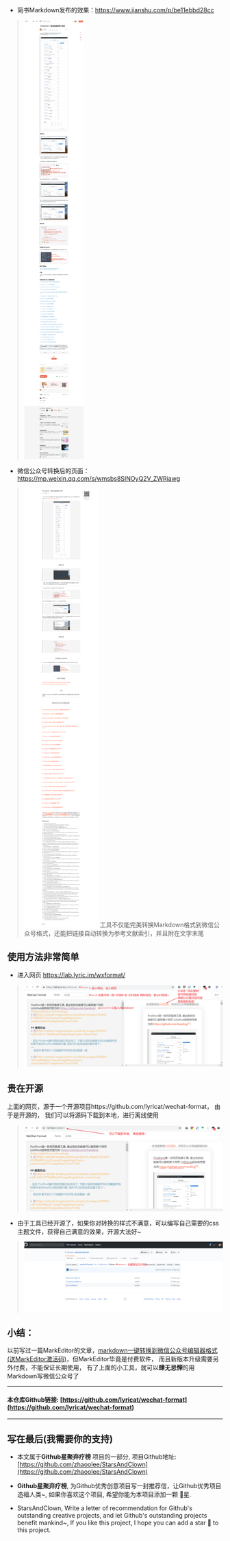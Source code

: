 - 简书Markdown发布的效果：https://www.jianshu.com/p/be11ebbd28cc
> ![](https://raw.githubusercontent.com/zhaoolee/GraphBed/master/StarsAndClown/96f81a33711146a08039f1dcc5db9396.png)

- 微信公众号转换后的页面：https://mp.weixin.qq.com/s/wmsbs8SINOyQ2V_ZWRiawg
> ![](https://raw.githubusercontent.com/zhaoolee/GraphBed/master/StarsAndClown/d5ce8cc7c2b54c32b3f632367dc89202.png)
> 工具不仅能完美转换Markdown格式到微信公众号格式，还能把链接自动转换为参考文献索引，并且附在文字末尾


## 使用方法非常简单
- 进入网页 https://lab.lyric.im/wxformat/
> ![](https://raw.githubusercontent.com/zhaoolee/GraphBed/master/StarsAndClown/292b1d34971f4c3181ad22556ec4a3e8.png)

## 贵在开源
上面的网页，源于一个开源项目https://github.com/lyricat/wechat-format， 由于是开源的， 我们可以将源码下载到本地，进行离线使用
> ![](https://raw.githubusercontent.com/zhaoolee/GraphBed/master/StarsAndClown/915aa704ec504a4fb4cc0f502c4967f1.png)
- 由于工具已经开源了，如果你对转换的样式不满意，可以编写自己需要的css主题文件，获得自己满意的效果，开源大法好~
> ![](https://raw.githubusercontent.com/zhaoolee/GraphBed/master/StarsAndClown/6ba64ed16d9d4d7da00c42efcec5cd19.png)

## 小结：
以前写过一篇MarkEditor的文章，[markdown一键转换到微信公众号编辑器格式(送MarkEditor激活码)](https://www.jianshu.com/p/930f8f8c9f07)，但MarkEditor毕竟是付费软件， 而且新版本升级需要另外付费，不能保证长期使用， 有了上面的小工具，就可以**肆无忌惮**的用Markdown写微信公众号了


---

#### 本仓库Github链接: [https://github.com/lyricat/wechat-format](https://github.com/lyricat/wechat-format)

---

## 写在最后(我需要你的支持)
- 本文属于**Github星聚弃疗榜** 项目的一部分, 项目Github地址: [https://github.com/zhaoolee/StarsAndClown](https://github.com/zhaoolee/StarsAndClown)

- **Github星聚弃疗榜**, 为Github优秀创意项目写一封推荐信，让Github优秀项目造福人类~, 如果你喜欢这个项目, 希望你能为本项目添加一颗 🌟星.

- StarsAndClown, Write a letter of recommendation for Github's outstanding creative projects, and let Github's outstanding projects benefit mankind~, If you like this project, I hope you can add a star 🌟 to this project.






